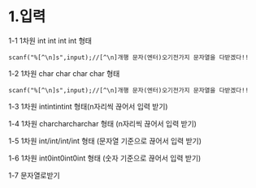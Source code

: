 # 1.입력
1-1 1차원 int int int int 형태 
```
scanf("%[^\n]s",input);//[^\n]개행 문자(엔터)오기전가지 문자열을 다받겠다!!
```
1-2 1차원 char char char char 형태
```
scanf("%[^\n]s",input);//[^\n]개행 문자(엔터)오기전가지 문자열을 다받겠다!!
```
1-3 1차원 intintintint 형태(n자리씩 끊어서 입력 받기)

1-4 1차원 charcharcharchar 형태 (n자리씩 끊어서 입력 받기)

1-5 1차원 int/int/int/int 형태 (문자열 기준으로 끊어서 입력 받기)

1-6 1차원 int0int0int0int 형태 (숫자 기준으로 끊어서 입력 받기)

1-7 문자열로받기 
